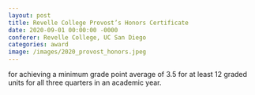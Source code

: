 ```yaml
---
layout: post
title: Revelle College Provost’s Honors Certificate
date: 2020-09-01 00:00:00 -0000
conferer: Revelle College, UC San Diego
categories: award
image: /images/2020_provost_honors.jpeg
---
```

for achieving a minimum grade point average of 3.5 for at least 12 graded units for all three quarters in an academic year.